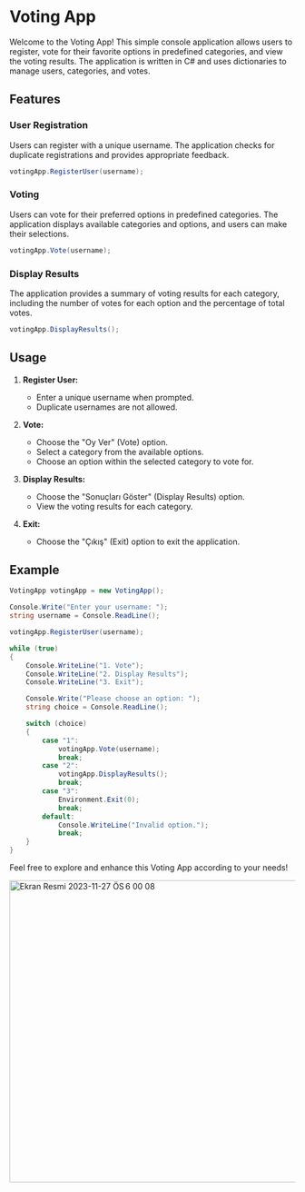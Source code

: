 # Voting App

Welcome to the Voting App! This simple console application allows users to register, vote for their favorite options in predefined categories, and view the voting results. The application is written in C# and uses dictionaries to manage users, categories, and votes.

## Features

### User Registration

Users can register with a unique username. The application checks for duplicate registrations and provides appropriate feedback.

```csharp
votingApp.RegisterUser(username);
```

### Voting

Users can vote for their preferred options in predefined categories. The application displays available categories and options, and users can make their selections.

```csharp
votingApp.Vote(username);
```

### Display Results

The application provides a summary of voting results for each category, including the number of votes for each option and the percentage of total votes.

```csharp
votingApp.DisplayResults();
```

## Usage

1. **Register User:**
   - Enter a unique username when prompted.
   - Duplicate usernames are not allowed.

2. **Vote:**
   - Choose the "Oy Ver" (Vote) option.
   - Select a category from the available options.
   - Choose an option within the selected category to vote for.

3. **Display Results:**
   - Choose the "Sonuçları Göster" (Display Results) option.
   - View the voting results for each category.

4. **Exit:**
   - Choose the "Çıkış" (Exit) option to exit the application.

## Example

```csharp
VotingApp votingApp = new VotingApp();

Console.Write("Enter your username: ");
string username = Console.ReadLine();

votingApp.RegisterUser(username);

while (true)
{
    Console.WriteLine("1. Vote");
    Console.WriteLine("2. Display Results");
    Console.WriteLine("3. Exit");

    Console.Write("Please choose an option: ");
    string choice = Console.ReadLine();

    switch (choice)
    {
        case "1":
            votingApp.Vote(username);
            break;
        case "2":
            votingApp.DisplayResults();
            break;
        case "3":
            Environment.Exit(0);
            break;
        default:
            Console.WriteLine("Invalid option.");
            break;
    }
}
```

Feel free to explore and enhance this Voting App according to your needs!

<img width="532" alt="Ekran Resmi 2023-11-27 ÖS 6 00 08" src="https://github.com/sevketugurel/Voting-Uygulamasi/assets/118289177/11ac2a4a-0190-470c-b066-6c5976c329b3">

